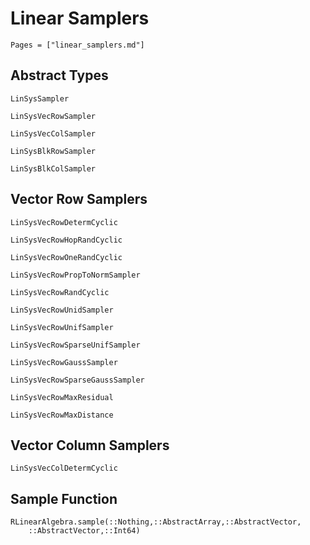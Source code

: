 # Linear Samplers

```@contents
Pages = ["linear_samplers.md"]
```

## Abstract Types

```@docs
LinSysSampler

LinSysVecRowSampler

LinSysVecColSampler

LinSysBlkRowSampler

LinSysBlkColSampler
```

## Vector Row Samplers

```@docs
LinSysVecRowDetermCyclic

LinSysVecRowHopRandCyclic

LinSysVecRowOneRandCyclic

LinSysVecRowPropToNormSampler

LinSysVecRowRandCyclic

LinSysVecRowUnidSampler

LinSysVecRowUnifSampler

LinSysVecRowSparseUnifSampler

LinSysVecRowGaussSampler

LinSysVecRowSparseGaussSampler

LinSysVecRowMaxResidual

LinSysVecRowMaxDistance
```

## Vector Column Samplers

```@docs
LinSysVecColDetermCyclic
```

## Sample Function
```@docs
RLinearAlgebra.sample(::Nothing,::AbstractArray,::AbstractVector,
    ::AbstractVector,::Int64)
```
